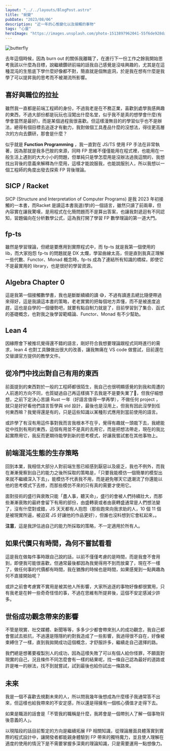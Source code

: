 ```yaml
---
layout: "../../layouts/BlogPost.astro"
title: "蛻變"
pubDate: "2023/08/06"
description: "近一年的心態變化以及接觸的事物"
tags: "心靈"
heroImage: "https://images.unsplash.com/photo-1513897962041-55f6de928dad?ixlib=rb-4.0.3&ixid=M3wxMjA3fDB8MHxwaG90by1wYWdlfHx8fGVufDB8fHx8fA%3D%3D&auto=format&fit=crop&w=1280&q=80"
---
```


![butterfly](https://images.unsplash.com/photo-1513897962041-55f6de928dad?ixlib=rb-4.0.3&ixid=M3wxMjA3fDB8MHxwaG90by1wYWdlfHx8fGVufDB8fHx8fA%3D%3D&auto=format&fit=crop&w=1280&q=80)



去年這個時候，因為 burn out 的關係我離職了，在進行下一份工作之餘我開始思考我該以什麼為目標，說繼續鑽研前端的話我自己感覺是沒啥興趣的，尤其是在這種混沌的生態底下學什麼好像都不對，簡直就是個無底洞，於是我在想有什麼是我學了可以提昇我的思考而不被潮流所影響。

## 喜好與職位的拉扯

雖然我一直都是前端工程師的身份，不過我老是在不務正業，喜歡到處學我感興趣的東西，不過大部份都是玩玩也沒闖出什麼名堂，似乎我不是真的想學會什麼(有學會當然是最好)，而是某個過程我很喜歡。但這樣漫無目的的學習似乎也不是辦法，總得有個目標去追逐才有動力，我對做個工具產品什麼的沒想法，得往更高層次的方向去鑽研，那會是什麼？



似乎就是 **Function Programming** ，我一直對在 JS/TS 使用  FP 手法在非常執著，因為那就是我多巴胺的來源，同時 FP 思維不僅僅能用在程式裡，也能用在一般生活上遇到的大大小小的問題，但單純只是學怎麼用是沒辦法過我這關的，我想找出背後的意義來解釋為什麼用，這樣才能說服我，也能說服別人，所以我想以一個工程師的角度出發去探索 FP 背後理論。

## SICP / Racket

SICP (Structure and Interpretation of Computer Programs) 是我 2023 年初接觸的一本書，而Racket 是讀這本書我選(學)的一個語言，雖然只讀了前兩章，但內容實在讓我驚嘆，是用程式在化簡問題而不是算出答案，也讓我對遞迴有不同認知，習題偏向在分析數學公式，這為我打開了學習 FP 數學理論的第一道大門。

## fp-ts

雖然是學習理論，但總是要應用到實際程式中，而 fp-ts 就是我第一個使用的 lib，而大家抱怨 fp-ts 的問題就是 DX 太爛，學習曲線太高，但是直到我真正理解一些代數、Functor、Monad 概念時，fp-ts 成為了連結所有知識的橋樑，即使它不是最實用的 library，也是很好的學習資源。

## Algebra Chapter 0

這是我第一個接觸數學書，我也是斷斷續續的讀 😅，不過有讀進去總比隨便帶過來得好，這是我讀這本書的策略，老老實實的把每個地方弄懂，而不是被進度追趕，這也是自學的一個優勢吧，就要有點自制力就是了，目前學習到了集合、函式的基礎概念，也對我之後學習範疇論、Functor、Monad 有不少幫助。

## Lean 4

因緣際會下被推坑覺得還不錯的語言，剛好符合我想要理論跟程式同時進行的需求，lean 4 也對工具鍊做出很大的改善，讓我無痛在 VS code 做嘗試，目前還在交替讀官方提供的教學文件。

## 從冷門中找出對自己有用的東西

前面提到的東西對於一般的工程師都很陌生，我自己也很明顯感覺的到我和周遭的人前進的方向不同，也質疑過自己再這樣搞下去我是不是要失業了🥹，但我仔細想想，之前下定決心苦讀 Rust 一年（好語言值得一學再學），不做任何 project ，就只是好好看他們語言哲學與 std 設計，最後也是沒用上，但我有因此沒學到任何東西嘛？我覺得還是有的，只是這些知識以某種形式應用到當前使用的語言。

或許學了有沒有用這件事對我而言我根本不在乎，覺得有趣就一頭栽下去，我總能從中找到有用的東西，這個有用並不是真的去用它，而是把想法帶走，現在的我比起實際用它，我反而更期待能學到新的思考模式，好讓我嘗試套在其他事物上。

## 前端混沌生態的生存策略

回到本業，我相信大部分人對前端生態已經感到厭惡以及疲乏，我也不例外，而我在漸漸覺察到自己的能力之後所採取的策略是，「只要我能模仿一個簡單的模型出來就不繼續深入下去」，能模仿不代表我不用，而是避免哪天它退潮流了你還能以他的思考模式下去修，而那些模仿不來的只有真的需要才使用它。

面對技術的盛行與衰敗只能「盡人事，聽天命」，盛行的會被人們持續壯大，而那些漸漸衰敗的最終會留下有用的部份，由盛轉衰或者由衰轉盛通常是人們想法變了，沒有什麼對或錯，JS 天天都有人抱怨（那些跑來向我求助的人，10 個 11 個是被現實所逼，被迫寫 JS 好讓他的作品更好），但誰也沒料想到它會紅起來，。



**注意**，這是我評估過自己的能力所採取的策略，不一定適用於所有人。

## 如果代價只有時間，為何不嘗試看看

這是我在做每件事時跟自己說的話，以前不僅僅考慮的是時間，而是我會不會用到，即便我可能很喜歡，但通常最後都因為我覺得用不到而放棄了，現在不一樣了，做任何事的代價都有時間，我在猶豫的時候也是時間，如果感覺到一點興趣為何不直接開始呢？

或許之前會考慮實不實用是被其他人所影響，大家所追逐的事物好像都很實用，只有我老是在幹一些奇奇怪怪的事，不過在思維有所提昇後，這個不安定感減少許多。

## 世俗成功觀念帶來的影響

不管是現實、社交媒體、新聞等等，多多少少都會帶來別人的成功觀念，我自己都會嘗試去抵抗，不過還是隱隱約約對我造成了一些影響，我過得很不自在，好像被束縛住了一樣，直到我拋開成功這個概念，才舒服許多，繼續走自己選擇的路。

我們總是想著要複製別人的成功，因為這樣失敗了可以有個人給你怪罪，不願面對現實的自己，況且條件不同怎麼會有一樣的結果呢，找一條自己認為最好的道路或許是唯一的辦法，找不到就嘗試，試到最後也給你試出一條路來。

## 未來

我是一個不喜歡去規劃未來的人，所以問我幾年後想成為什麼樣子我通常答不出來，但這樣也給我帶來的不安定感，所以還是得擁有一個核心價值才走得下去。

如果是職涯的話會是「不管我的職稱是什麼，我將會是一個帶別人了解一個事物背後意義的人」。

以現階段的話目前暫定的方向是繼續拓展 FP 相關知識，從理論層面具體落實到實際的程式設計中，讓開發者都能親身體驗到 FP 帶來的獨特魔力，並且使人理解在適度的使用的情況下是不需要掌握多深奧的理論知識，只是需要運用一點想像力。


